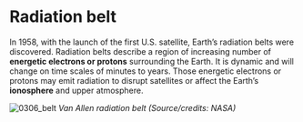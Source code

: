 # Radiation belt

In 1958, with the launch of the first U.S. satellite, Earth’s radiation belts were discovered. Radiation belts describe a region of increasing number of **energetic electrons or protons** surrounding the Earth. It is dynamic and will change on time scales of minutes to years. Those energetic electrons or protons may emit radiation to disrupt satellites or affect the Earth’s **ionosphere** and upper atmosphere.

![0306_belt](./static/0306_belt.png)
*Van Allen radiation belt (Source/credits: NASA)*
